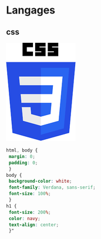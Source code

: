 # Langages 
## css
![](/css.png)
```css
html, body {
 margin: 0;
 padding: 0;
 }
body {
 background-color: white; 
 font-family: Verdana, sans-serif; 
 font-size: 100%;
 }
h1 {
 font-size: 200%; 
 color: navy; 
 text-align: center;
 }"
 ```